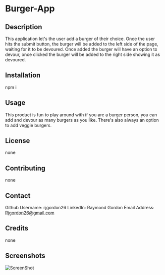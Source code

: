 # Burger-App

## Description

This application let's the user add a burger of their choice. Once the user hits the submit button, the burger will be added to the left side of the page, waiting for it to be devoured. Once added the burger will have an option to devour, once clicked the burger will be added to the right side showing it as devoured.

## Installation

npm i

## Usage

This product is fun to play around with if you are a burger person, you can add and devour as many burgers as you like. There's also always an option to add veggie burgers.

## License

none

## Contributing

none

## Contact

Github Username: rjgordon26
LinkedIn: Raymond Gordon
Email Address: Rjgordon26@gmail.com

## Credits

none

## Screenshots

![ScreenShot](https://user-images.githubusercontent.com/71281777/97764565-080b8780-1add-11eb-87d2-b1cd92e2092e.PNG)
